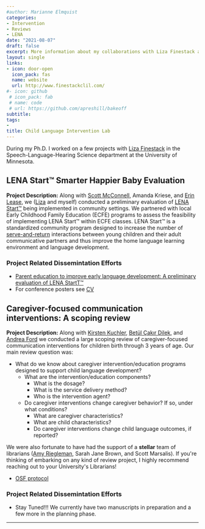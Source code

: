 ```yaml
---
#author: Marianne Elmquist
categories:
- Intervention
- Reviews
- LENA
date: "2021-08-07"
draft: false
excerpt: More information about my collaborations with Liza Finestack and the Child Language Intervention Lab.
layout: single
links:
- icon: door-open
  icon_pack: fas
  name: website
  url: http://www.finestackclil.com/
#- icon: github
 # icon_pack: fab
 # name: code
 # url: https://github.com/apreshill/bakeoff
subtitle: 
tags:
- 
title: Child Language Intervention Lab
---
```


During my Ph.D. I worked on a few projects with [Liza Finestack](https://twitter.com/lfinestack) in the Speech-Language-Hearing Science department at the University of Minnesota.

## LENA Start™ Smarter Happier Baby Evaluation

**Project Description:** Along with [Scott McConnell](https://twitter.com/srmcconnell), Amanda Kriese, and [Erin Lease](https://twitter.com/erinlease), we ([Liza](https://twitter.com/lfinestack) and myself) conducted a preliminary evaluation of [LENA Start™](https://www.lena.org/lena-start/) being implemented in community settings. We partnered with local Early Childhood Family Education (ECFE) programs to assess the feasibility of implementing LENA Start™  within ECFE classes. LENA Start™ is a standardized community program designed to increase the number of [serve-and-return](https://developingchild.harvard.edu/science/key-concepts/serve-and-return/) interactions between young children and their adult communicative partners and thus improve the home language learning environment and language development. 

### Project Related Dissemintation Efforts

-  [Parent education to improve early language development: A preliminary evaluation of LENA StartT™](/marianne-elmquist.com/publications/elmquistetal2020/)
- For conference posters see [CV](/marianne-elmquist.com/files/elmquistcv.pdf)

## Caregiver-focused communication interventions: A scoping review

**Project Description:** Along with [Kirsten Kuchler](https://twitter.com/KirstinKuchler), [Betül Çakır Dilek](https://twitter.com/BetulCakirDilek), and [Andrea Ford](https://twitter.com/AndreaLBFord) we conducted a large scoping review of caregiver-focused communication interventions for children birth through 3 years of age. Our main review question was: 
* What do we know about caregiver intervention/education programs designed to support child language development?
  + What are the intervention/education components?
    - What is the dosage? 
    - What is the service delivery method?
    - Who is the intervention agent?     
  + Do caregiver interventions change caregiver behavior? If so, under what conditions?      
    - What are caregiver characteristics?
    - What are child characteristics?
    - Do caregiver interventions change child language outcomes, if reported?

We were also fortunate to have had the support of a **stellar** team of librarians ([Amy Riegleman](https://twitter.com/amylibrarian), Sarah Jane Brown, and Scott Marsalis). If you're thinking of embarking on any kind of review project, I highly recommend reaching out to your University's Librarians! 


- [OSF protocol](https://osf.io/6frgb/)

### Project Related Dissemintation Efforts

- Stay Tuned!!! We currently have two manuscripts in preparation and a few more in the planning phase. 
---


